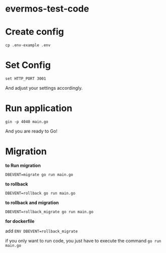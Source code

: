 # evermos-test-code
# Create config
```cp .env-example .env```

# Set Config
```set HTTP_PORT 3001```

And adjust your settings accordingly.

# Run application
`gin -p 4040 main.go`

And you are ready to Go!

# Migration

**to Run migration**

`DBEVENT=migrate go run main.go`

**to rollback**

`DBEVENT=rollback go run main.go`

**to rollback and migration**

`DBEVENT=rollback_migrate go run main.go`

**for dockerfile** 

add `ENV DBEVENT=rollback_migrate`

if you only want to run code, you just have to execute the command `go run main.go`
